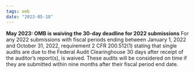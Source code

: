 ```yaml
---
tags: omb
date: "2023-05-18"
---
```


**May 2023: OMB is waiving the 30-day deadline for 2022 submissions** For any 2022 submissions with fiscal periods ending between January 1, 2022 and October 31, 2022, requirement 2 CFR 200.512(1) stating that single audits are due to the Federal Audit Clearinghouse 30 days after receipt of the auditor’s report(s), is waived. These audits will be considered on time if they are submitted within nine months after their fiscal period end date.
